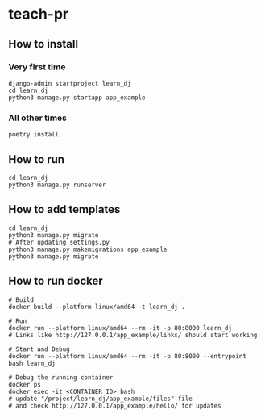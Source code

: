 # teach-pr

## How to install
### Very first time
```shell
django-admin startproject learn_dj
cd learn_dj
python3 manage.py startapp app_example
```

### All other times
```shell
poetry install
```

## How to run
```shell
cd learn_dj
python3 manage.py runserver
```

## How to add templates
```shell
cd learn_dj
python3 manage.py migrate
# After updating settings.py
python3 manage.py makemigrations app_example
python3 manage.py migrate
```

## How to run docker
```shell
# Build
docker build --platform linux/amd64 -t learn_dj .

# Run
docker run --platform linux/amd64 --rm -it -p 80:8000 learn_dj
# Links like http://127.0.0.1/app_example/links/ should start working

# Start and Debug
docker run --platform linux/amd64 --rm -it -p 80:8000 --entrypoint bash learn_dj

# Debug the running container
docker ps
docker exec -it <CONTAINER ID> bash
# update "/project/learn_dj/app_example/files" file 
# and check http://127.0.0.1/app_example/hello/ for updates
```
